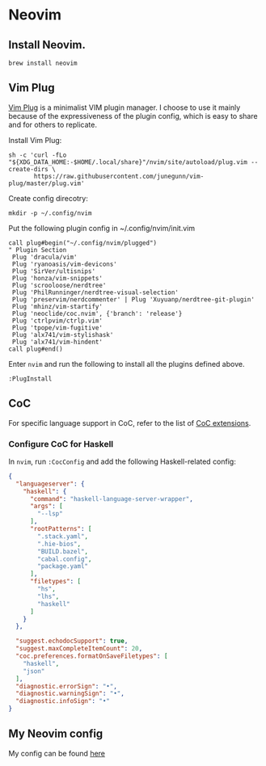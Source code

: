 # Neovim

## Install Neovim.
```
brew install neovim
```

## Vim Plug
[Vim Plug](https://github.com/junegunn/vim-plug) is a minimalist VIM plugin
manager. I choose to use it mainly because of the expressiveness of the plugin
config, which is easy to share and for others to replicate.

Install Vim Plug:
```shell
sh -c 'curl -fLo "${XDG_DATA_HOME:-$HOME/.local/share}"/nvim/site/autoload/plug.vim --create-dirs \
       https://raw.githubusercontent.com/junegunn/vim-plug/master/plug.vim'
```

Create config direcotry:
```shell
mkdir -p ~/.config/nvim
```

Put the following plugin config in ~/.config/nvim/init.vim
```vim
call plug#begin("~/.config/nvim/plugged")
" Plugin Section
 Plug 'dracula/vim'
 Plug 'ryanoasis/vim-devicons'
 Plug 'SirVer/ultisnips'
 Plug 'honza/vim-snippets'
 Plug 'scrooloose/nerdtree'
 Plug 'PhilRunninger/nerdtree-visual-selection'
 Plug 'preservim/nerdcommenter' | Plug 'Xuyuanp/nerdtree-git-plugin'
 Plug 'mhinz/vim-startify'
 Plug 'neoclide/coc.nvim', {'branch': 'release'}
 Plug 'ctrlpvim/ctrlp.vim'
 Plug 'tpope/vim-fugitive'
 Plug 'alx741/vim-stylishask'
 Plug 'alx741/vim-hindent'
call plug#end()
```

Enter `nvim` and run the following to install all the plugins defined above.
```shell
:PlugInstall
```

## CoC
For specific language support in CoC, refer to the list of [CoC extensions](https://github.com/neoclide/coc.nvim/wiki/Using-coc-extensions).

### Configure CoC for Haskell
In `nvim`, run `:CocConfig` and add the following Haskell-related config:
```json
{
  "languageserver": {
    "haskell": {
      "command": "haskell-language-server-wrapper",
      "args": [
        "--lsp"
      ],
      "rootPatterns": [
        ".stack.yaml",
        ".hie-bios",
        "BUILD.bazel",
        "cabal.config",
        "package.yaml"
      ],
      "filetypes": [
        "hs",
        "lhs",
        "haskell"
      ]
    }
  },

  "suggest.echodocSupport": true,
  "suggest.maxCompleteItemCount": 20,
  "coc.preferences.formatOnSaveFiletypes": [
    "haskell",
    "json"
  ],
  "diagnostic.errorSign": "•",
  "diagnostic.warningSign": "•",
  "diagnostic.infoSign": "•"
}
```

## My Neovim config
My config can be found [here](config/init.vim)

